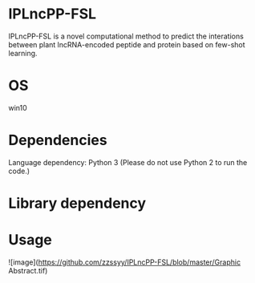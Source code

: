 # IPLncPP-FSL

IPLncPP-FSL is a novel computational method to predict the interations between plant lncRNA-encoded peptide and protein based on few-shot learning. 

# OS
win10

# Dependencies
Language dependency: Python 3 (Please do not use Python 2 to run the code.)

# Library dependency



# Usage

![image](https://github.com/zzssyy/IPLncPP-FSL/blob/master/Graphic Abstract.tif)
